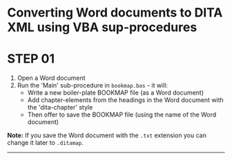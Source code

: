 # Converting Word documents to DITA XML using VBA sup-procedures


STEP 01
=======
1. Open a Word document
2. Run the 'Main' sub-procedure in `bookmap.bas` - it will:
   * Write a new boiler-plate BOOKMAP file (as a Word document)
   * Add chapter-elements from the headings in the Word document with the 'dita-chapter' style
   * Then offer to save the BOOKMAP file (using the name of the Word document)

**Note:** If you save the Word document with the `.txt` extension you can change it later to `.ditamap`.

----
